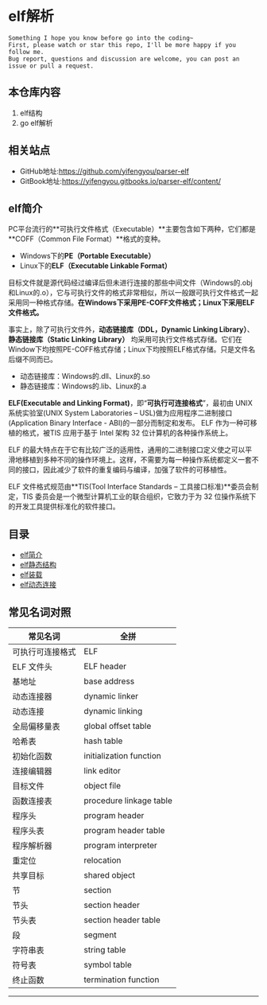 # elf解析

```
Something I hope you know before go into the coding~
First, please watch or star this repo, I'll be more happy if you follow me.
Bug report, questions and discussion are welcome, you can post an issue or pull a request.
```

## 本仓库内容

1. elf结构
2. go elf解析


## 相关站点

* GitHub地址:<https://github.com/yifengyou/parser-elf>
* GitBook地址:<https://yifengyou.gitbooks.io/parser-elf/content/>


## elf简介

PC平台流行的**可执行文件格式（Executable）**主要包含如下两种，它们都是 **COFF（Common File Format）**格式的变种。

* Windows下的**PE（Portable Executable）**
* Linux下的**ELF（Executable Linkable Format）**

目标文件就是源代码经过编译后但未进行连接的那些中间文件（Windows的.obj和Linux的.o），它与可执行文件的格式非常相似，所以一般跟可执行文件格式一起采用同一种格式存储。**在Windows下采用PE-COFF文件格式；Linux下采用ELF文件格式。**

事实上，除了可执行文件外，**动态链接库（DDL，Dynamic Linking Library）**、**静态链接库（Static Linking Library）** 均采用可执行文件格式存储。它们在Window下均按照PE-COFF格式存储；Linux下均按照ELF格式存储。只是文件名后缀不同而已。

* 动态链接库：Windows的.dll、Linux的.so
* 静态链接库：Windows的.lib、Linux的.a

**ELF(Executable and Linking Format)**，即“**可执行可连接格式**”，最初由 UNIX系统实验室(UNIX System Laboratories – USL)做为应用程序二进制接口(Application Binary Interface - ABI)的一部分而制定和发布。 ELF 作为一种可移植的格式，被TIS 应用于基于 Intel 架构 32 位计算机的各种操作系统上。

ELF 的最大特点在于它有比较广泛的适用性，通用的二进制接口定义使之可以平滑地移植到多种不同的操作环境上。这样，不需要为每一种操作系统都定义一套不同的接口，因此减少了软件的重复编码与编译，加强了软件的可移植性。

ELF 文件格式规范由**TIS(Tool Interface Standards – 工具接口标准)**委员会制定，TIS 委员会是一个微型计算机工业的联合组织，它致力于为 32 位操作系统下的开发工具提供标准化的软件接口。



## 目录

* [elf简介](docs/elf简介/elf简介.md)
* [elf静态结构](docs/elf静态结构/elf静态结构.md)
* [elf装载](docs/elf装载/elf装载.md)
* [elf动态连接](docs/elf动态连接/elf动态连接.md)



## 常见名词对照

| 常见名词         | 全拼                    |
| ---------------- | ----------------------- |
| 可执行可连接格式 | ELF                     |
| ELF 文件头       | ELF header              |
| 基地址           | base address            |
| 动态连接器       | dynamic linker          |
| 动态连接         | dynamic linking         |
| 全局偏移量表     | global offset table     |
| 哈希表           | hash table              |
| 初始化函数       | initialization function |
| 连接编辑器       | link editor             |
| 目标文件         | object file             |
| 函数连接表       | procedure linkage table |
| 程序头           | program header          |
| 程序头表         | program header table    |
| 程序解析器       | program interpreter     |
| 重定位           | relocation              |
| 共享目标         | shared object           |
| 节               | section                 |
| 节头             | section header          |
| 节头表           | section header table    |
| 段               | segment                 |
| 字符串表         | string table            |
| 符号表           | symbol table            |
| 终止函数         | termination function    |



---
